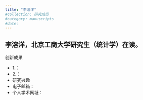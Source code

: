 ```yaml
---
title: "李溶洋"
#collection: 研究成员
#category: manuscripts
#date: 
---
```

李溶洋，北京工商大学研究生（统计学）在读。
-
创新成果
 - 1.：
 - 2.：
- 研究兴趣
- 电子邮箱：
- 个人学术网址：


